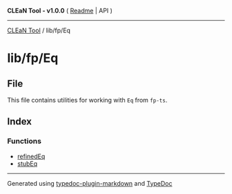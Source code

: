 **CLEaN Tool - v1.0.0** ( [Readme](../../../README.md) \| API )

***

[CLEaN Tool](../../../modules.md) / lib/fp/Eq

# lib/fp/Eq

## File

This file contains utilities for working with `Eq` from `fp-ts`.

## Index

### Functions

- [refinedEq](functions/refinedEq.md)
- [stubEq](functions/stubEq.md)

***

Generated using [typedoc-plugin-markdown](https://www.npmjs.com/package/typedoc-plugin-markdown) and [TypeDoc](https://typedoc.org/)
